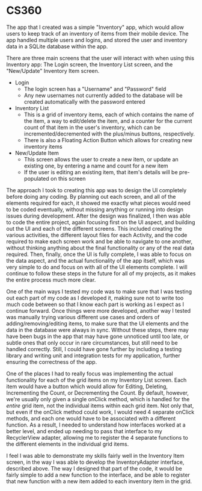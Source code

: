 # CS360

The app that I created was a simple "Inventory" app, which would allow users to keep track of an inventory of items from their mobile device. The app handled multiple users and logins, and stored the user and inventory data in a SQLite database within the app.

There are three main screens that the user will interact with when using this Inventory app: The Login screen, the Inventory List screen, and the "New/Update" Inventory Item screen.
* Login
  * The login screen has a "Username" and "Password" field
  * Any new usernames not currently added to the database will be created automatically with the password entered
* Inventory List
  * This is a grid of inventory items, each of which contains the name of the item, a way to edit/delete the item, and a counter for the current count of that item in the user's inventory, which can be incremented/decremented with the plus/minus buttons, respectively.
  * There is also a Floating Action Button which allows for creating new inventory items
* New/Update Item
  * This screen allows the user to create a new item, or update an existing one, by entering a name and count for a new item
  * If the user is editing an existing item, that item's details will be pre-populated on this screen
  
The approach I took to creating this app was to design the UI completely before doing any coding. By planning out each screen, and all of the elements required for each, it showed me exactly what pieces would need to be coded eventually, without missing anything or running into design issues during development. After the design was finalized, I then was able to code the entire project, again focusing first on the UI aspect, and building out the UI and each of the different screens. This included creating the various activities, the different layout files for each Activity, and the code required to make each screen work and be able to navigate to one another, without thinking anything about the final functionality or any of the real data required. Then, finally, once the UI is fully complete, I was able to focus on the data aspect, and the actual functionality of the app itself, which was very simple to do and focus on with all of the UI elements complete. I will continue to follow these steps in the future for all of my projects, as it makes the entire process much more clear.

One of the main ways I tested my code was to make sure that I was testing out each part of my code as I developed it, making sure not to write too much code between so that I know each part is working as I expect as I continue forward. Once things were more developed, another way I tested was manually trying various different use cases and orders of adding/removing/editing items, to make sure that the UI elements and the data in the database were always in sync. Without these steps, there may have been bugs in the app that may have gone unnoticed until too late, or subtle ones that only occur in rare circumstances, but still need to be handled correctly. Still, I could have gone further by including a testing library and writing unit and integration tests for my application, further ensuring the correctness of the app.

One of the places I had to really focus was implementing the actual functionality for each of the grid items on my Inventory List screen. Each item would have a button which would allow for Editing, Deleting, Incrementing the Count, or Decrementing the Count. By default, however, we're usually only given a single onClick method, which is handled for the *entire* grid item, not the individual items within each grid item. Not only that, but even if the onClick method could work, I would need 4 separate onClick methods, and each one would have to be associated with a different function. As a result, I needed to understand how interfaces worked at a better level, and ended up needing to pass that interface to my RecyclerView adapter, allowing me to register the 4 separate functions to the different elements in the individual grid items.

I feel I was able to demonstrate my skills fairly well in the Inventory Item screen, in the way I was able to develop the InventoryAdapter interface, described above. The way I designed that part of the code, it would be fairly simple to add a new function to the interface, and be able to register that new function with a new item added to each inventory item in the grid.
